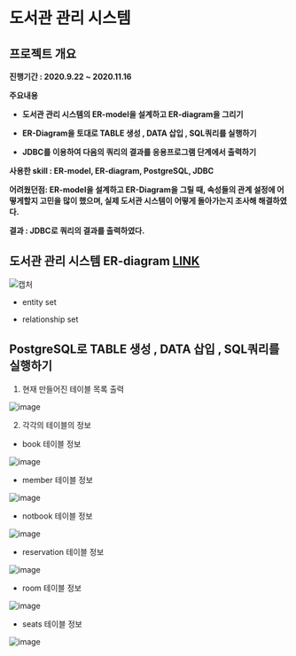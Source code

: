 # 도서관 관리 시스템


## 프로젝트 개요

**진행기간 : 2020.9.22 ~ 2020.11.16**
 
**주요내용**
 
- **도서관 관리 시스템의 ER-model을 설계하고 ER-diagram을 그리기**

- **ER-Diagram을 토대로 TABLE 생성 , DATA 삽입 , SQL쿼리를 실행하기**

- **JDBC를 이용하여 다음의 쿼리의 결과를 응용프로그램 단계에서 출력하기**

**사용한 skill : ER-model, ER-diagram, PostgreSQL, JDBC**

**어려웠던점: ER-model을 설계하고 ER-Diagram을 그릴 때, 속성들의 관계 설정에 어떻게할지 고민을 많이 했으며, 실제 도서관 시스템이 어떻게 돌아가는지 조사해 해결하였다.**

**결과 : JDBC로 쿼리의 결과를 출력하였다.**

## 도서관 관리 시스템 ER-diagram [LINK](https://github.com/cautus01/Library_Management_System/tree/main/ER-diagram)

![캡처](https://user-images.githubusercontent.com/69049801/154909219-0fe52fa6-d4d4-45be-9814-8c8824b4bc89.PNG)

- entity set

- relationship set

## PostgreSQL로 TABLE 생성 , DATA 삽입 , SQL쿼리를 실행하기

1. 현재 만들어진 테이블 목록 출력

![image](https://user-images.githubusercontent.com/69049801/158010926-ea1828c2-4076-4714-81f5-84a683be9db8.png)

2. 각각의 테이블의 정보

- book 테이블 정보

![image](https://user-images.githubusercontent.com/69049801/158010951-c784f64b-4f0f-4589-9e1f-d6990c9cfe33.png)

- member 테이블 정보

![image](https://user-images.githubusercontent.com/69049801/158010965-8c44d11d-9f50-4a05-a231-b4247826734c.png)

- notbook 테이블 정보

![image](https://user-images.githubusercontent.com/69049801/158010978-d23d0583-b3b0-4fd2-9f15-12959e40919e.png)

- reservation 테이블 정보

![image](https://user-images.githubusercontent.com/69049801/158010993-f3c3dedd-e243-4e0e-8281-19ab5959d2df.png)

- room 테이블 정보

![image](https://user-images.githubusercontent.com/69049801/158011009-a62f11c6-cd93-4e84-8bbf-2c79d0a7c2e2.png)

- seats 테이블 정보

![image](https://user-images.githubusercontent.com/69049801/158011035-1f405c2e-cc99-4758-876c-b5d43cf16e01.png)


